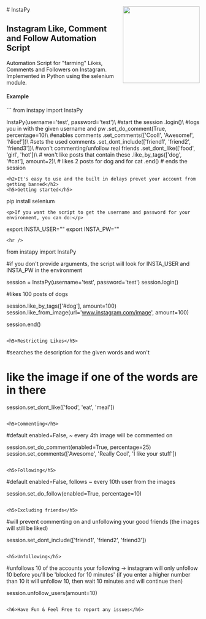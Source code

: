 <img src="https://s3-eu-central-1.amazonaws.com/centaur-wp/designweek/prod/content/uploads/2016/05/11170038/Instagram_Logo-1002x1003.jpg" width="200" align="right">
# InstaPy

<h2>Instagram Like, Comment and Follow Automation Script</h2>
<p>Automation Script for "farming" Likes, Comments and Followers on Instagram.<br />
Implemented in Python using the selenium module.</p>

<h4>Example</h4>
```
from instapy import InstaPy

InstaPy(username='test', password='test')\ #start the session
  .login()\ #logs you in with the given username and pw
  .set_do_comment(True, percentage=10)\ #enables comments
  .set_comments(['Cool!', 'Awesome!', 'Nice!'])\ #sets the used comments
  .set_dont_include(['friend1', 'friend2', 'friend3'])\ #won't commenting/unfollow real friends
  .set_dont_like(['food', 'girl', 'hot'])\ # won't like posts that contain these
  .like_by_tags(['dog', '#cat'], amount=2)\ # likes 2 posts for dog and for cat
  .end() # ends the session
```
<h2>It's easy to use and the built in delays prevet your account from getting banned</h2>
<h5>Getting started</h5>
```
pip install selenium
```
<p>If you want the script to get the username and password for your environment, you can do:</p>
```
export INSTA_USER="<Your username>"
export INSTA_PW="<Your password>"
```
<hr />
```
from instapy import InstaPy

#if you don't provide arguments, the script will look for INSTA_USER and INSTA_PW in the environment

session = InstaPy(username='test', password='test')
session.login()

#likes 100 posts of dogs

session.like_by_tags(['#dog'], amount=100)
session.like_from_image(url='www.instagram.com/image', amount=100)

session.end()
```

<h5>Restricting Likes</h5>
```
#searches the description for the given words and won't
# like the image if one of the words are in there

session.set_dont_like(['food', 'eat', 'meal'])
```

<h5>Commenting</h5>
```
#default enabled=False, ~ every 4th image will be commented on

session.set_do_comment(enabled=True, percentage=25)
session.set_comments(['Awesome', 'Really Cool', 'I like your stuff'])
```

<h5>Following</h5>
```
#default enabled=False, follows ~ every 10th user from the images

session.set_do_follow(enabled=True, percentage=10)
```

<h5>Excluding friends</h5>
```
#will prevent commenting on and unfollowing your good friends (the images will still be liked)

session.set_dont_include(['friend1', 'friend2', 'friend3'])
```

<h5>Unfollowing</h5>
```
#unfollows 10 of the accounts your following -> instagram will only unfollow 10 before you'll be 'blocked for 10 minutes' (if you enter a higher number than 10 it will unfollow 10, then wait 10 minutes and will continue then)

session.unfollow_users(amount=10) 
```

<h6>Have Fun & Feel Free to report any issues</h6>
